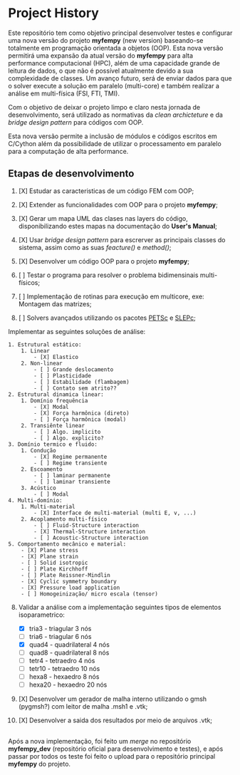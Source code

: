 # Project History

Este repositório tem como objetivo principal desenvolver testes e configurar uma nova versão do projeto **myfempy** (new version) baseando-se totalmente em programação orientada a objetos (OOP). Esta nova versão permitirá uma expansão da atual versão do **myfempy** para alta performance computacional (HPC), além de uma capacidade grande de leitura de dados, o que não é possível atualmente devido a sua complexidade de classes. Um avanço futuro, será de enviar dados para que o solver execute a solução em paralelo (multi-core) e também realizar a análise em multi-física (FSI, FTI, TMI).

Com o objetivo de deixar o projeto limpo e claro nesta jornada de desenvolvimento, será utilizado as normativas da _clean archicteture_ e da _bridge design pattern_ para códigos com OOP.

Esta nova versão permite a inclusão de módulos e códigos escritos em C/Cython além da possibilidade de utilizar o processamento em paralelo para a computação de alta performance.

## Etapas de desenvolvimento

1. [X] Estudar as caracteristicas de um código FEM com OOP;

2. [X] Extender as funcionalidades com OOP para o projeto **myfempy**;

3. [X] Gerar um mapa UML das clases nas layers do código, disponibilizando estes mapas na documentação do **User's Manual**;

4. [X] Usar _bridge design pattern_ para escrerver as principais classes do sistema, assim como as suas _feacture()_ e _method()_;

5. [X] Desenvolver um código OOP para o projeto **myfempy**;

6. [ ] Testar o programa para resolver o problema  bidimensinais multi-físicos;

7. [ ] Implementação de rotinas para execução em multicore, exe: Montagem das matrizes;

8. [ ] Solvers avançados utilizando os pacotes [PETSc](https://petsc.org/release/) e [SLEPc](https://slepc.upv.es/);

Implementar as seguintes soluções de análise:
	
	1. Estrutural estático:
		1. Linear
			- [X] Elastico
		2. Non-linear
			- [ ] Grande deslocamento
			- [ ] Plasticidade
			- [ ] Estabilidade (flambagem)
			- [ ] Contato sem atrito??
	2. Estrutural dinamica linear:
		1. Domínio frequência
			- [X] Modal
			- [X] Força harmônica (direto)
			- [ ] Força harmônica (modal)
		2. Transiênte linear
			- [ ] Algo. implicito
			- [ ] Algo. explicito?
	3. Domínio termico e fluido:
		1. Condução
			- [X] Regime permanente
			- [ ] Regime transiente
		2. Escoamento
			- [ ] laminar permanente
			- [ ] laminar transiente
		3. Acústico
			- [ ] Modal
	4. Multi-domínio:
		1. Multi-material
			- [X] Interface de multi-material (multi E, v, ...)
		2. Acoplamento multi-físico
			- [ ] Fluid-Structure interaction
			- [X] Thermal-Structure interaction
			- [ ] Acoustic-Structure interaction
    5. Comportamento mecânico e material:
        - [X] Plane stress
        - [X] Plane strain
        - [ ] Solid isotropic
        - [ ] Plate Kirchhoff
        - [ ] Plate Reissner-Mindlin
        - [X] Cyclic symmetry boundary
		- [X] Pressure load application
        - [ ] Homogeinização/ micro escala (tensor)

8. Validar a análise com a implementação seguintes tipos de elementos isoparametrico:

    - [X] tria3 - triagular 3 nós
    - [ ] tria6 - triagular 6 nós
    - [X] quad4 - quadrilateral 4 nós
    - [ ] quad8 - quadrilateral 8 nós
    - [ ] tetr4 - tetraedro 4 nós
    - [ ] tetr10 - tetraedro 10 nós
    - [ ] hexa8 - hexaedro 8 nós
    - [ ] hexa20 - hexaedro 20 nós

9. [X] Desenvolver um gerador de malha interno utilizando o gmsh (pygmsh?) com leitor de malha .msh1 e .vtk;

10. [X] Desenvolver a saida dos resultados por meio de arquivos .vtk;

##
Após a nova implementação, foi feito um _merge_ no repositório **myfempy_dev** (repositório oficial para desenvolvimento e testes), e após passar por todos os teste foi feito o upload para o repositório principal **myfempy** do projeto.